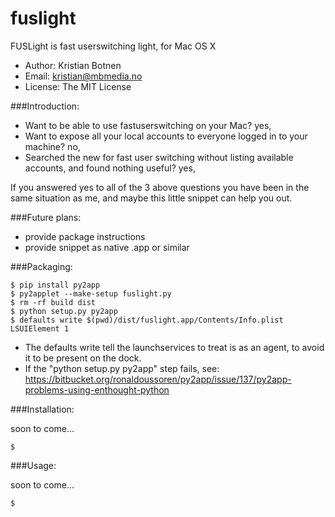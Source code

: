 fuslight
========

FUSLight is fast userswitching light, for Mac OS X

* Author: Kristian Botnen
* Email: kristian@mbmedia.no
* License: The MIT License

###Introduction:

* Want to be able to use fastuserswitching on your Mac? yes,
* Want to expose all your local accounts to everyone logged in to your machine? no,
* Searched the new for fast user switching without listing available accounts, and found nothing useful? yes,

If you answered yes to all of the 3 above questions you have been in the same situation as me, and maybe this little snippet can help you out.

###Future plans:

* provide package instructions
* provide snippet as native .app or similar

###Packaging:

```
$ pip install py2app
$ py2applet --make-setup fuslight.py
$ rm -rf build dist
$ python setup.py py2app
$ defaults write $(pwd)/dist/fuslight.app/Contents/Info.plist LSUIElement 1
```

* The defaults write tell the launchservices to treat is as an agent, to avoid it to be present on the dock.
* If the "python setup.py py2app" step fails, see: https://bitbucket.org/ronaldoussoren/py2app/issue/137/py2app-problems-using-enthought-python

###Installation:

soon to come...

```
$
```
###Usage:

soon to come...
```
$
```

